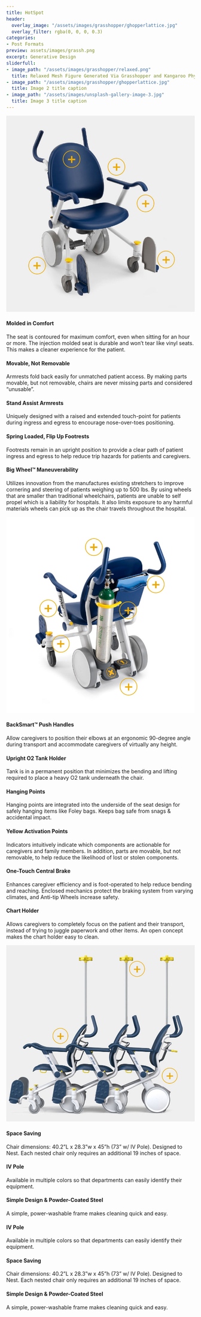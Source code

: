 ```yaml
---
title: HotSpot
header:
  overlay_image: "/assets/images/grasshopper/ghopperlattice.jpg"
  overlay_filter: rgba(0, 0, 0, 0.3)
categories:
- Post Formats
preview: assets/images/grassh.png
excerpt: Generative Design
sliderfull:
- image_path: "/assets/images/grasshopper/relaxed.png"
  title: Relaxed Mesh Figure Generated Via Grasshopper and Kangaroo Physics
- image_path: "/assets/images/grasshopper/ghopperlattice.jpg"
  title: Image 2 title caption
- image_path: "/assets/images/unsplash-gallery-image-3.jpg"
  title: Image 3 title caption
---
```



<div id="brief" class="container-fluid coloralternate">
    <div class="container row margin-topbottom-null">
        <div id ="hotspsotwrap" class="col-md-12">
            <div class="hsmap_center">
                <div id="hotspot-8231" class="hs-wrap responsive hs-loading">
                    <img src="assets/images/hspot/solutions_patient_resized.jpg">
                    <div class="hs-spot-object" data-type="rect" data-tint-color="#ffffff" data-x="29.501563244257" data-y="17.355949870665" data-width="10.125" data-height="9.5030837218337" data-popup-position="left" data-visible="invisible" data-tooltip-width="250" data-tooltip-auto-width="false">
                        <h4>Molded in Comfort</h4>
                        <p>The seat is contoured for maximum comfort, even when sitting for an hour or more. The injection molded seat is durable and won’t tear like vinyl seats. This makes a cleaner experience for the patient.</p>
                    </div>
                    <div class="hs-spot-object" data-type="rect" data-tint-color="#ffffff" data-x="52.996503274242" data-y="21.204531844247" data-width="10.622563718141" data-height="9.9846623284123" data-popup-position="right" data-visible="invisible" data-tooltip-width="250" data-tooltip-auto-width="false">
                        <h4>Movable, Not Removable</h4>
                        <p>Armrests fold back easily for unmatched patient access. By making parts movable, but not removable, chairs are never missing parts and considered “unusable”.</p>
                    </div>
                    <div class="hs-spot-object" data-type="rect" data-tint-color="#ffffff" data-x="68.743442304727" data-y="39.848098925314" data-width="10.122313843078" data-height="9.5036907536908" data-popup-position="right" data-visible="invisible" data-tooltip-width="250" data-tooltip-auto-width="false">
                        <h4>Stand Assist Armrests</h4>
                        <p>Uniquely designed with a raised and extended touch-point for patients during ingress and egress to encourage nose-over-toes positioning.</p>
                    </div>
                    <div class="hs-spot-object" data-type="rect" data-tint-color="#ffffff" data-x="79.615881085336" data-y="68.233920279885" data-width="10.12243878061" data-height="9.86447002072" data-popup-position="right" data-visible="invisible" data-tooltip-width="250" data-tooltip-auto-width="false">
                        <h4>Spring Loaded, Flip Up Footrests</h4>
                        <p>Footrests remain in an upright position to provide a clear path of patient ingress and egress to help reduce trip hazards for patients and caregivers.</p>
                    </div>
                    <div class="hs-spot-object" data-type="rect" data-tint-color="#ffffff" data-x="11.130561245256" data-y="71.240953755669" data-width="10.372751124438" data-height="9.983852952603" data-popup-position="left" data-visible="invisible" data-tooltip-width="250" data-tooltip-auto-width="false">
                        <h4>Big Wheel™ Maneuverability</h4>
                        <p>Utilizes innovation from the manufactures existing stretchers to improve cornering and steering of patients weighing up to 500 lbs. By using wheels that are smaller than traditional wheelchairs, patients are unable to self propel which is a liability for hospitals. It also limits exposure to any harmful materials wheels can pick up as the chair travels throughout the hospital.</p>
                    </div>
                </div>
                <div class="hsmap_fixed_tooltip">
                </div>
            </div>
            <div class="hsmap_center">
                <div id="hotspot-7334" class="hs-wrap responsive hs-loading">
                    <img src="assets/images/hspot/solutions_caregiver.jpg">
                    <div class="hs-spot-object" data-type="rect" data-tint-color="#ffffff" data-x="41.252250400679" data-y="10.499929733395" data-width="10.622313843078" data-height="9.8636606449106" data-popup-position="left" data-visible="invisible" data-tooltip-width="250" data-tooltip-auto-width="false">
                        <h4>BackSmart™ Push Handles</h4>
                        <p>Allow caregivers to position their elbows at an ergonomic 90-degree angle during transport and accommodate caregivers of virtually any height.</p>
                    </div>
                    <div class="hs-spot-object" data-type="rect" data-tint-color="#ffffff" data-x="59.247877587085" data-y="42.494353134068" data-width="10.372813593203" data-height="9.623276029526" data-popup-position="right" data-visible="invisible" data-tooltip-width="250" data-tooltip-auto-width="false">
                        <h4>Upright O2 Tank Holder</h4>
                        <p>Tank is in a permanent position that minimizes the bending and lifting required to place a heavy O2 tank underneath the chair.</p>
                    </div>
                    <div class="hs-spot-object" data-type="rect" data-tint-color="#ffffff" data-x="17.382185433162" data-y="41.652399948365" data-width="9.9976886556722" data-height="9.9836506086506" data-popup-position="left" data-visible="invisible" data-tooltip-width="250" data-tooltip-auto-width="false">
                        <h4>Hanging Points</h4>
                        <p>Hanging points are integrated into the underside of the seat design for safely hanging items like Foley bags. Keeps bag safe from snags & accidental impact.</p>
                    </div>
                    <div class="hs-spot-object" data-type="rect" data-tint-color="#ffffff" data-x="23.755748651553" data-y="59.694803147018" data-width="10.372751124438" data-height="9.7424566174566" data-popup-position="left" data-visible="invisible" data-tooltip-width="250" data-tooltip-auto-width="false">
                        <h4>Yellow Activation Points</h4>
                        <p>Indicators intuitively indicate which components are actionable for caregivers and family members. In addition, parts are movable, but not removable, to help reduce the likelihood of lost or stolen components.</p>
                    </div>
                    <div class="hs-spot-object" data-type="rect" data-tint-color="#ffffff" data-x="59.997940055851" data-y="81.705373595089" data-width="9.8728135932034" data-height="9.6230736855737" data-popup-position="right" data-visible="invisible" data-tooltip-width="250" data-tooltip-auto-width="false">
                        <h4>One-Touch Central Brake</h4>
                        <p>Enhances caregiver efficiency and is foot-operated to help reduce bending and reaching. Enclosed mechanics protect the braking system from varying climates, and Anti-tip Wheels increase safety.</p>
                    </div>
                    <div class="hs-spot-object" data-type="rect" data-tint-color="#ffffff" data-x="74.369941555101" data-y="29.384286117751" data-width="9.9977511244378" data-height="9.743265993266" data-popup-position="right" data-visible="invisible" data-tooltip-width="250" data-tooltip-auto-width="false">
                        <h4>Chart Holder</h4>
                        <p>Allows caregivers to completely focus on the patient and their transport, instead of trying to juggle paperwork and other items. An open concept makes the chart holder easy to clean.</p>
                    </div>
                </div>
                <div class="hsmap_fixed_tooltip"></div>
            </div>
            <div class="hsmap_center">
                <div id="hotspot-2014" class="hs-wrap responsive hs-loading">
                    <img src="assets/images/hspot/solutions_hospital1.jpg">
                    <div class="hs-spot-object" data-type="rect" data-tint-color="#ffffff" data-x="0" data-y="0" data-width="0" data-height="0" data-popup-position="top" data-visible="invisible" data-tooltip-width="200" data-tooltip-auto-width="false">
                        <h4>Space Saving</h4>
                        <p>Chair dimensions: 40.2”L x 28.3”w x 45”h (73” w/ IV Pole). Designed to Nest. Each nested chair only requires an additional 19 inches of space.</p>
                    </div>
                    <div class="hs-spot-object" data-type="rect" data-tint-color="#ffffff" data-x="0" data-y="0" data-width="0" data-height="0" data-popup-position="bottom" data-visible="invisible" data-tooltip-width="200" data-tooltip-auto-width="false">
                        <h4>IV Pole</h4>
                        <p>Available in multiple colors so that departments can easily identify their equipment.</p>
                    </div>
                    <div class="hs-spot-object" data-type="rect" data-tint-color="#ffffff" data-x="0" data-y="0" data-width="0" data-height="0" data-popup-position="top" data-visible="invisible" data-tooltip-width="200" data-tooltip-auto-width="false">
                        <h4>Simple Design & Powder-Coated Steel</h4>
                        <p>A simple, power-washable frame makes cleaning quick and easy.</p>
                    </div>
                    <div class="hs-spot-object" data-type="rect" data-tint-color="#e52929" data-x="65.125" data-y="8.2486647335603" data-width="9" data-height="10.160427807487" data-popup-position="bottom" data-visible="invisible" data-tooltip-width="250" data-tooltip-auto-width="false">
                        <h4>IV Pole</h4>
                        <p>Available in multiple colors so that departments can easily identify their equipment.</p>
                    </div>
                    <div class="hs-spot-object" data-type="rect" data-tint-color="#e52929" data-x="23.75" data-y="46.483958851207" data-width="10" data-height="10.026737967914" data-popup-position="top" data-visible="invisible" data-tooltip-width="250" data-tooltip-auto-width="false">
                        <h4>Space Saving</h4>
                        <p>Chair dimensions: 40.2”L x 28.3”w x 45”h (73” w/ IV Pole). Designed to Nest. Each nested chair only requires an additional 19 inches of space.</p>
                    </div>
                    <div class="hs-spot-object" data-type="rect" data-tint-color="#e52929" data-x="82" data-y="69.344921418052" data-width="9.25" data-height="9.7593582887701" data-popup-position="top" data-visible="invisible" data-tooltip-width="250" data-tooltip-auto-width="false">
                        <h4>Simple Design & Powder-Coated Steel</h4>
                        <p>A simple, power-washable frame makes cleaning quick and easy.</p>
                    </div>
                </div>
                <div class="hsmap_fixed_tooltip"></div>
            </div>  
        </div>
    </div>
 </div>